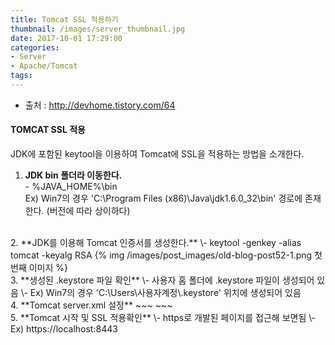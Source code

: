 ```yaml
---
title: Tomcat SSL 적용하기
thumbnail: /images/server_thumbnail.jpg
date: 2017-10-01 17:29:00
categories:
- Server
- Apache/Tomcat
tags:
---
```

- 출처 : http://devhome.tistory.com/64

#### TOMCAT SSL 적용

JDK에 포함된 keytool을 이용하여 Tomcat에 SSL을 적용하는 방법을 소개한다.

1. **JDK bin 폴더라 이동한다.**  
\- %JAVA_HOME%\bin  
Ex) Win7의 경우 'C:\Program Files (x86)\Java\jdk1.6.0_32\bin' 경로에 존재한다. (버전에 따라 상이하다)
<br>
2. **JDK를 이용해 Tomcat 인증서를 생성한다.**  
\- keytool -genkey -alias tomcat -keyalg RSA  
{% img /images/post_images/old-blog-post52-1.png 첫번째 이미지 %}
<br>
3. **생성된 .keystore 파일 확인**  
\- 사용자 홈 폴더에 .keystore 파일이 생성되어 있음  
\- Ex) Win7의 경우 'C:\Users\사용자계정\.keystore' 위치에 생성되어 있음
<br>
4. **Tomcat server.xml 설정**
~~~
<connector sslprotocol="TLS" clientauth="false" keystorepass="passwd"
keystorefile="${user.home}/.keystore" secure="true" scheme="https" maxthreads="150"
sslenabled="true" protocol="HTTP/1.1" port="8443"></connector>
~~~
<br>
5. **Tomcat 시작 및 SSL 적용확인**  
\- https로 개발된 페이지를 접근해 보면됨  
\- Ex) https://localhost:8443
